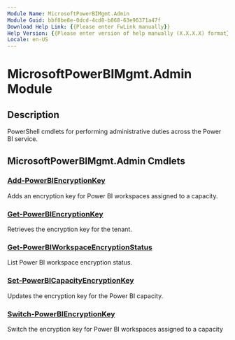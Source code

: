 ```yaml
---
Module Name: MicrosoftPowerBIMgmt.Admin
Module Guid: bbf8be8e-0dcd-4cd8-b868-63e96371a47f
Download Help Link: {{Please enter FwLink manually}}
Help Version: {{Please enter version of help manually (X.X.X.X) format}}
Locale: en-US
---
```


# MicrosoftPowerBIMgmt.Admin Module
## Description
PowerShell cmdlets for performing administrative duties across the Power BI service.

## MicrosoftPowerBIMgmt.Admin Cmdlets
### [Add-PowerBIEncryptionKey](Add-PowerBIEncryptionKey.md)
Adds an encryption key for Power BI workspaces assigned to a capacity.

### [Get-PowerBIEncryptionKey](Get-PowerBIEncryptionKey.md)
Retrieves the encryption key for the tenant.

### [Get-PowerBIWorkspaceEncryptionStatus](Get-PowerBIWorkspaceEncryptionStatus.md)
List Power BI workspace encryption status.

### [Set-PowerBICapacityEncryptionKey](Set-PowerBICapacityEncryptionKey.md)
Updates the encryption key for the Power BI capacity.

### [Switch-PowerBIEncryptionKey](Switch-PowerBIEncryptionKey.md)
Switch the encryption key for Power BI workspaces assigned to a capacity